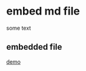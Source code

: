 # embed md file

some text

## embedded file

<object data="../licenses/" width="100%" height="800"></object>

[demo](licenses.md)
